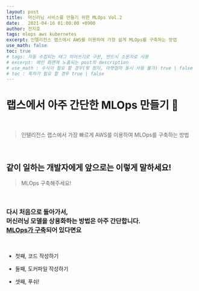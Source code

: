 ```yaml
---
layout: post
title:  머신러닝 서비스를 만들기 위한 MLOps Vol.2
date:   2021-04-16 01:00:00 +0900
author: 전지호
tags: mlops aws kubernetes
excerpt: 인텔리전스 랩스에서 AWS를 이용하여 가장 쉽게 MLOps를 구축하는 방법
use_math: false
toc: true
# tags: 자동 수집되는 태그 띄어쓰기로 구분, 반드시 소문자로 사용
# excerpt: 메인 화면에 노출되는 post의 description
# use_math : 수식이 필요 할 경우(윗 첨자, 아랫첨자 동시 사용 불가) true | false
# toc : 목차가 필요 할 경우 true | false
---
```



# 랩스에서 아주 간단한 MLOps 만들기 🤲

<br/>

> 인텔리전스 랩스에서 가장 빠르게 AWS를 이용하여 MLOps를 구축하는 방법

<br/>

## 같이 일하는 개발자에게 앞으로는 이렇게 말하세요!

> MLOps 구축해주세요!

<br/>


### 다시 처음으로 돌아가서,<br/>머신러닝 모델을 상용화하는 방법은 아주 간단합니다.<br/><u>MLOps가 구축</u>되어 있다면요

<br/>

- 첫째, 코드 작성하기

- 둘째, 도커파일 작성하기

- 셋째, 푸쉬!